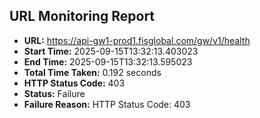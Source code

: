 ## URL Monitoring Report

- **URL:** https://api-gw1-prod1.fisglobal.com/gw/v1/health
- **Start Time:** 2025-09-15T13:32:13.403023
- **End Time:** 2025-09-15T13:32:13.595023
- **Total Time Taken:** 0.192 seconds
- **HTTP Status Code:** 403
- **Status:** Failure
- **Failure Reason:** HTTP Status Code: 403
